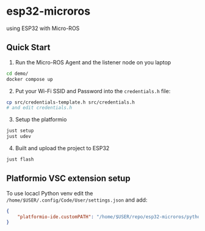# esp32-microros

using ESP32 with Micro-ROS

## Quick Start

1. Run the Micro-ROS Agent and the listener node on you laptop

```bash
cd demo/
docker compose up
```

2. Put your Wi-Fi SSID and Password into the `credentials.h` file:

```bash
cp src/credentials-template.h src/credentials.h
# and edit credentials.h
```

3. Setup the platformio

```bash
just setup
just udev
```

4. Built and upload the project to ESP32

```bash
just flash
```

## Platformio VSC extension setup

To use locacl Python venv edit the `/home/$USER/.config/Code/User/settings.json` and add:

```json
{
    "platformio-ide.customPATH": "/home/$USER/repo/esp32-microros/python_venv/bin/pio"
}
```
